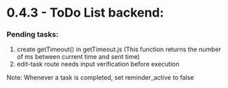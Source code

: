# 0.4.3 - ToDo List backend:

### Pending tasks:

1. create getTimeout() in getTimeout.js (This function returns the number of ms between current time and sent time)
2. edit-task route needs input verification before execution

Note: Whenever a task is completed, set reminder_active to false
